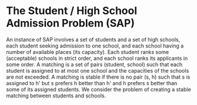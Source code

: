 # The Student / High School Admission Problem (SAP)
An instance of SAP involves a set of students and a set of high schools, each student seeking admission to one school, and each school having a number of available places (its capacity). Each student ranks some (acceptable) schools in strict order, and each school ranks its applicants in some order. A matching is a set of pairs (student, school) such that each student is assigned to at most one school and the capacities of the schools are not exceeded. A matching is stable if there is no pair (s, h) such that s is assigned to h' but s prefers h better than h' and h prefers s better than some of its assigned students. We consider the problem of creating a stable matching between students and schools.
